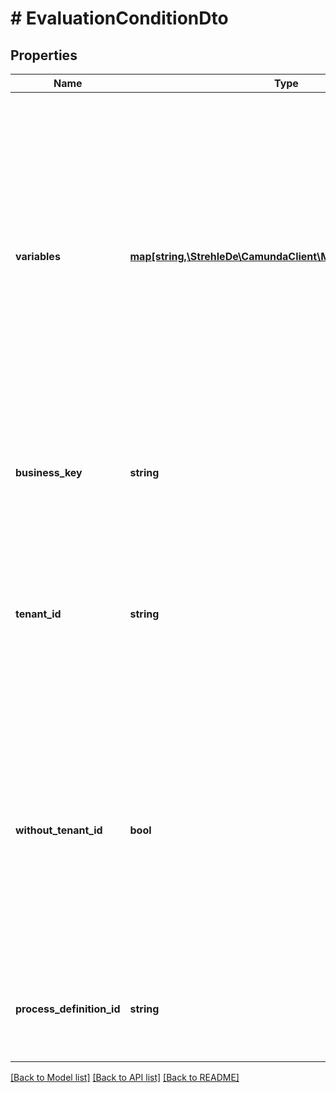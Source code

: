 # # EvaluationConditionDto

## Properties

Name | Type | Description | Notes
------------ | ------------- | ------------- | -------------
**variables** | [**map[string,\StrehleDe\CamundaClient\Model\VariableValueDto]**](VariableValueDto.md) | A map of variables which are used for evaluation of the conditions and are injected into the process instances which have been triggered. Each key is a variable name and each value a JSON variable value object with the following properties. | [optional] 
**business_key** | **string** | Used for the process instances that have been triggered after the evaluation. | [optional] 
**tenant_id** | **string** | Used to evaluate a condition for a tenant with the given id. Will only evaluate conditions of process definitions which belong to the tenant. | [optional] 
**without_tenant_id** | **bool** | A Boolean value that indicates whether the conditions should only be evaluated of process definitions which belong to no tenant or not. Value may only be true, as false is the default behavior. | [optional] 
**process_definition_id** | **string** | Used to evaluate conditions of the process definition with the given id. | [optional] 

[[Back to Model list]](../../README.md#documentation-for-models) [[Back to API list]](../../README.md#documentation-for-api-endpoints) [[Back to README]](../../README.md)


